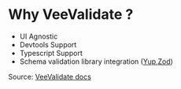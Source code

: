 # Why VeeValidate ?

- UI Agnostic
- Devtools Support
- Typescript Support
- Schema validation library integration ([Yup](https://github.com/jquense/yup),[Zod](https://github.com/colinhacks/zod))

Source: [VeeValidate docs](https://vee-validate.logaretm.com/v4/)